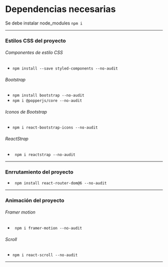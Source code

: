 # Dependencias necesarias
Se debe instalar node_modules `npm i`

------------

### Estilos CSS del proyecto
###### Componentes de estilo CSS
- `npm install --save styled-components --no-audit` 
###### Bootstrap 
- `npm install bootstrap --no-audit`
- `npm i @popperjs/core --no-audit` 
###### Iconos de Bootstrap
-  `npm i react-bootstrap-icons --no-audit`
###### ReactStrap
- ` npm i reactstrap --no-audit`

------------

### Enrrutamiento del  proyecto
- ` npm install react-router-dom@6 --no-audit`

------------

### Animación del proyecto
###### Framer motion
- ` npm i framer-motion --no-audit`
###### Scroll
- `npm i react-scroll --no-audit`

------------

